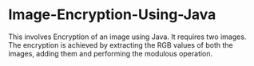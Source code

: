 # Image-Encryption-Using-Java
This involves Encryption of an image using Java. It requires two images. The encryption is achieved by extracting the RGB values of both the images, adding them and performing the modulous operation. 
